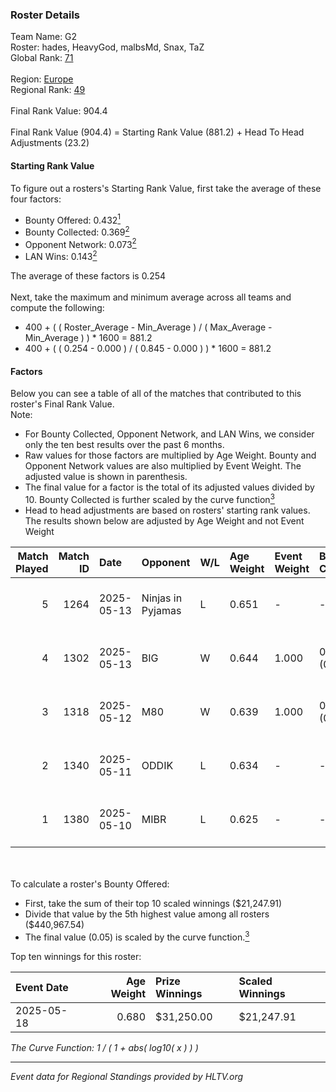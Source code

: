 ### Roster Details<br />
Team Name: G2<br />
Roster: hades, HeavyGod, malbsMd, Snax, TaZ<br />
Global Rank: [71](../../standings_global_2025_08_04.md)<br />
<br />
Region: [Europe]( ../../standings_europe_2025_08_04.md)<br />
Regional Rank: [49]( ../../standings_europe_2025_08_04.md)<br />
<br />
Final Rank Value:  904.4<br />
<br />
Final Rank Value (904.4) = Starting Rank Value (881.2) + Head To Head Adjustments (23.2)<br />

#### Starting Rank Value<br />
To figure out a rosters's Starting Rank Value, first take the average of these four factors:<br />
- Bounty Offered: 0.432[<sup>1</sup>](#table2)
- Bounty Collected: 0.369[<sup>2</sup>](#table1)
- Opponent Network: 0.073[<sup>2</sup>](#table1)
- LAN Wins: 0.143[<sup>2</sup>](#table1)

The average of these factors is 0.254<br />
<br />
Next, take the maximum and minimum average across all teams and compute the following:<br />
- 400 + ( ( Roster_Average - Min_Average ) / ( Max_Average - Min_Average ) ) * 1600 = 881.2
- 400 + ( ( 0.254 - 0.000 ) / ( 0.845 - 0.000 ) ) * 1600 = 881.2


#### Factors<br />
Below you can see a table of all of the matches that contributed to this roster's Final Rank Value.<br />
Note:<br />

- For Bounty Collected, Opponent Network, and LAN Wins, we consider only the ten best results over the past 6 months.
- Raw values for those factors are multiplied by Age Weight. Bounty and Opponent Network values are also multiplied by Event Weight. The adjusted value is shown in parenthesis.
- The final value for a factor is the total of its adjusted values divided by 10. Bounty Collected is further scaled by the curve function[<sup>3</sup>](#curveFunction)
- Head to head adjustments are based on rosters' starting rank values. The results shown below are adjusted by Age Weight and not Event Weight
<span id="table1"></span><br />


| Match Played | Match ID | Date       | Opponent          | W/L | Age Weight | Event Weight | Bounty Collected | Opponent Network | LAN Wins  | H2H Adj. | Roster                              |
| -: | -: | :- | :- | :- | :- | :- | :- | :- | :- | -: | :- |
|            5 |     1264 | 2025-05-13 | Ninjas in Pyjamas | L   | 0.651      | -            | -                | -                | -         |    -0.98 | hades, HeavyGod, malbsMd, Snax, TaZ |
|            4 |     1302 | 2025-05-13 | BIG               | W   | 0.644      | 1.000        | 0.181 (0.117)    | 0.372 (0.240)    | 1 (0.644) |    17.39 | hades, HeavyGod, malbsMd, Snax, TaZ |
|            3 |     1318 | 2025-05-12 | M80               | W   | 0.639      | 1.000        | 0.122 (0.078)    | 0.766 (0.490)    | 1 (0.639) |    17.22 | hades, HeavyGod, malbsMd, Snax, TaZ |
|            2 |     1340 | 2025-05-11 | ODDIK             | L   | 0.634      | -            | -                | -                | -         |    -8.50 | hades, HeavyGod, malbsMd, Snax, TaZ |
|            1 |     1380 | 2025-05-10 | MIBR              | L   | 0.625      | -            | -                | -                | -         |    -1.96 | hades, HeavyGod, malbsMd, Snax, TaZ |

<br />
<span id="table2"></span><br />
To calculate a roster's Bounty Offered:<br />

- First, take the sum of their top 10 scaled winnings ($21,247.91)
- Divide that value by the 5th highest value among all rosters ($440,967.54)
- The final value (0.05) is scaled by the curve function.[<sup>3</sup>](#curveFunction)

Top ten winnings for this roster:<br />

| Event Date | Age Weight | Prize Winnings | Scaled Winnings |
| :- | -: | :- | :- |
| 2025-05-18 |      0.680 | $31,250.00     | $21,247.91      |


<span id="curveFunction"></span>_The Curve Function: 1 / ( 1 + abs( log10( x ) ) )_<br />

---
_Event data for Regional Standings provided by HLTV.org_<br />

